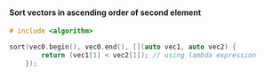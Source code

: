 #### Sort vectors in ascending order of second element

```C++
# include <algorithm>

sort(vec0.begin(), vec0.end(), [](auto vec1, auto vec2) { 
		return (vec1[1] < vec2[1]); // using lambda expression
	});
```
